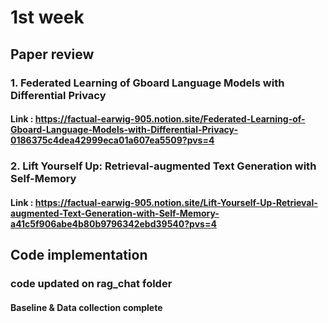 # 1st week 
## Paper review
### 1. Federated Learning of Gboard Language Models with Differential Privacy
#### Link : https://factual-earwig-905.notion.site/Federated-Learning-of-Gboard-Language-Models-with-Differential-Privacy-0186375c4dea42999eca01a607ea5509?pvs=4

### 2. Lift Yourself Up: Retrieval-augmented Text Generation with Self-Memory
#### Link : https://factual-earwig-905.notion.site/Lift-Yourself-Up-Retrieval-augmented-Text-Generation-with-Self-Memory-a41c5f906abe4b80b9796342ebd39540?pvs=4

## Code implementation
### code updated on rag_chat folder
#### Baseline & Data collection complete
